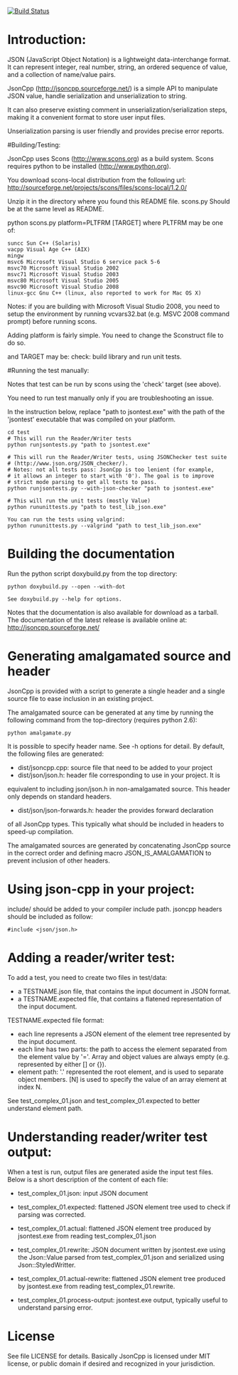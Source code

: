 [![Build Status](https://travis-ci.org/okigan/jsoncpp.png?branch=master)](https://travis-ci.org/okigan/jsoncpp)


# Introduction:

JSON (JavaScript Object Notation) is a lightweight data-interchange format. 
It can represent integer, real number, string, an ordered sequence of 
value, and a collection of name/value pairs.

JsonCpp (http://jsoncpp.sourceforge.net/) is a simple API to manipulate 
JSON value, handle serialization and unserialization to string.

It can also preserve existing comment in unserialization/serialization steps,
making it a convenient format to store user input files.

Unserialization parsing is user friendly and provides precise error reports.


#Building/Testing:

JsonCpp uses Scons (http://www.scons.org) as a build system. Scons requires
python to be installed (http://www.python.org).

You download scons-local distribution from the following url:
http://sourceforge.net/projects/scons/files/scons-local/1.2.0/

Unzip it in the directory where you found this README file. scons.py Should be 
at the same level as README.

python scons.py platform=PLTFRM [TARGET]
where PLTFRM may be one of:

	suncc Sun C++ (Solaris)
	vacpp Visual Age C++ (AIX)
	mingw 
	msvc6 Microsoft Visual Studio 6 service pack 5-6
	msvc70 Microsoft Visual Studio 2002
	msvc71 Microsoft Visual Studio 2003
	msvc80 Microsoft Visual Studio 2005
	msvc90 Microsoft Visual Studio 2008
	linux-gcc Gnu C++ (linux, also reported to work for Mac OS X)

Notes: if you are building with Microsoft Visual Studio 2008, you need to 
setup the environment by running vcvars32.bat (e.g. MSVC 2008 command prompt)
before running scons.
	
Adding platform is fairly simple. You need to change the Sconstruct file 
to do so.
	
and TARGET may be:
    check: build library and run unit tests.

    
#Running the test manually:

Notes that test can be run by scons using the 'check' target (see above).

You need to run test manually only if you are troubleshooting an issue.

In the instruction below, replace "path to jsontest.exe" with the path
of the 'jsontest' executable that was compiled on your platform.
  
	cd test
	# This will run the Reader/Writer tests
	python runjsontests.py "path to jsontest.exe"
	
	# This will run the Reader/Writer tests, using JSONChecker test suite
	# (http://www.json.org/JSON_checker/).
	# Notes: not all tests pass: JsonCpp is too lenient (for example,
	# it allows an integer to start with '0'). The goal is to improve
	# strict mode parsing to get all tests to pass.
	python runjsontests.py --with-json-checker "path to jsontest.exe"
	
	# This will run the unit tests (mostly Value)
	python rununittests.py "path to test_lib_json.exe"
	
	You can run the tests using valgrind:
	python rununittests.py --valgrind "path to test_lib_json.exe"


# Building the documentation

Run the python script doxybuild.py from the top directory:

	python doxybuild.py --open --with-dot
	
	See doxybuild.py --help for options. 

Notes that the documentation is also available for download as a tarball. 
The documentation of the latest release is available online at:
http://jsoncpp.sourceforge.net/

# Generating amalgamated source and header

JsonCpp is provided with a script to generate a single header and a single
source file to ease inclusion in an existing project.

The amalgamated source can be generated at any time by running the following
command from the top-directory (requires python 2.6):

	python amalgamate.py

It is possible to specify header name. See -h options for detail. By default,
the following files are generated:
  
- dist/jsoncpp.cpp: source file that need to be added to your project
- dist/json/json.h: header file corresponding to use in your project. It is

equivalent to including json/json.h in non-amalgamated source. This header
only depends on standard headers. 

- dist/json/json-forwards.h: header the provides forward declaration

of all JsonCpp types. This typically what should be included in headers to
speed-up compilation.

The amalgamated sources are generated by concatenating JsonCpp source in the
correct order and defining macro JSON_IS_AMALGAMATION to prevent inclusion
of other headers.

# Using json-cpp in your project:

include/ should be added to your compiler include path. jsoncpp headers 
should be included as follow:

	#include <json/json.h>
  

# Adding a reader/writer test:

To add a test, you need to create two files in test/data:

- a TESTNAME.json file, that contains the input document in JSON format.
- a TESTNAME.expected file, that contains a flatened representation of 
  the input document.
  
TESTNAME.expected file format:

- each line represents a JSON element of the element tree represented 
  by the input document.
- each line has two parts: the path to access the element separated from
  the element value by '='. Array and object values are always empty 
  (e.g. represented by either [] or {}).
- element path: '.' represented the root element, and is used to separate 
  object members. [N] is used to specify the value of an array element
  at index N.

See test_complex_01.json and test_complex_01.expected to better understand
element path.


# Understanding reader/writer test output:

When a test is run, output files are generated aside the input test files. 
Below is a short description of the content of each file:

- test_complex_01.json: input JSON document
- test_complex_01.expected: flattened JSON element tree used to check if 
  parsing was corrected.

- test_complex_01.actual: flattened JSON element tree produced by 
  jsontest.exe from reading test_complex_01.json
- test_complex_01.rewrite: JSON document written by jsontest.exe using the
  Json::Value parsed from test_complex_01.json and serialized using
  Json::StyledWritter.
- test_complex_01.actual-rewrite: flattened JSON element tree produced by 
  jsontest.exe from reading test_complex_01.rewrite.
- test_complex_01.process-output: jsontest.exe output, typically useful to
  understand parsing error.

# License
  
See file LICENSE for details. Basically JsonCpp is licensed under 
MIT license, or public domain if desired and recognized in your jurisdiction.

